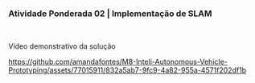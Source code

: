 <h3>Atividade Ponderada 02 | Implementação de SLAM</h3>
<br>

Vídeo demonstrativo da solução

https://github.com/amandafontes/M8-Inteli-Autonomous-Vehicle-Prototyping/assets/77015911/832a5ab7-9fc9-4a82-955a-4571f202df1b
